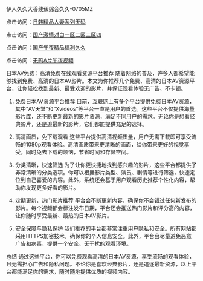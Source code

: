 
伊人久久大香线蕉综合久久-0705MZ

点击访问：<a href="https://heiliao2dmwwy.pages.dev">日韩精品人妻系列无码</a>

点击访问：<a href="https://heiliaoll4qsx.pages.dev">国产激情对白一区二区三区四</a>

点击访问：<a href="https://heiliaowzu4ur.pages.dev">国产午夜精品福利久久</a>

点击访问：<a href="https://heiliaozj3tjd.pages.dev">无码A片午夜视频</a>



日本AV免费：高清免费在线观看资源平台推荐
随着网络的普及，许多人都希望能够找到免费、高清的日本AV影片。本文为你推荐几个免费、高清的日本AV资源平台，让你轻松找到最新、最受欢迎的影片，并保证观看体验无广告、不卡顿。

1. 免费日本AV资源平台推荐
目前，互联网上有多个平台提供免费日本AV资源，其中“AV天堂”和“Xvideos”等平台一直是用户的首选。这些平台不仅提供海量影片库，还不断更新最新的影片资源，满足不同用户的需求。无论你是想看经典影片，还是追最新的影片，它们都能提供充足的选择。

2. 高清画质，免下载观看
这些平台提供高清视频质量，用户无需下载即可享受流畅的1080p观看体验。高清画质带来更清晰的画面，给你带来更好的视觉享受，同时免去下载的烦恼，节省时间和存储空间。

3. 分类清晰，快速筛选
为了让你更快捷地找到感兴趣的影片，这些平台都提供了非常清晰的分类选项。你可以根据影片类型、演员、剧情等进行筛选，快速定位到自己喜爱的内容。此外，系统还会基于用户观看历史推荐个性化内容，帮助你发现更多好看的影片。

4. 定期更新，热门影片推荐
平台会不断更新内容，确保你不会错过任何新发布的影片。每个视频都会标注发布日期，平台还会推送热门影片和评分高的内容，让你随时享受最新、最热的日本AV影片。

5. 安全保障与隐私保护
我们推荐的平台都非常注重用户隐私和安全。所有网站都采用HTTPS加密技术，确保你的个人信息安全。此外，平台会尽量避免恶意广告和病毒，提供一个安全、无干扰的观看环境。

总结
通过这些平台，你可以免费观看高清的日本AV资源，享受流畅的观看体验，且无需担心广告和隐私问题。不论你是喜欢经典影片，还是追逐最新资源，以上平台都能满足你的需求，随时随地提供优质的视频内容。




<span style="display:none;">[Canonical link]( https://github.com/new20250709/756708 ）</span>
